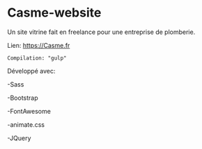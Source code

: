 # Casme-website
 
Un site vitrine fait en freelance pour une entreprise de plomberie.

Lien: https://Casme.fr

    Compilation: "gulp"

Développé avec:

-Sass

-Bootstrap

-FontAwesome

-animate.css

-JQuery